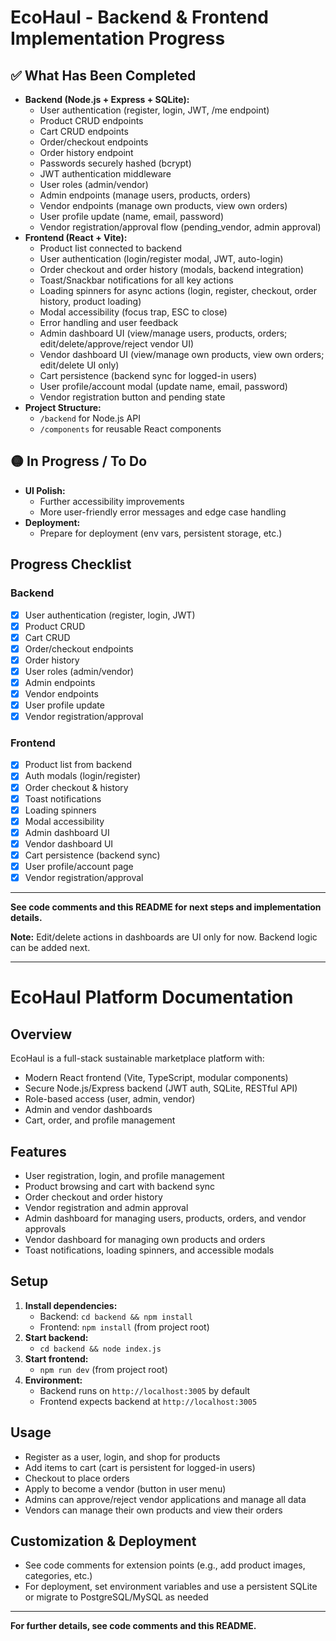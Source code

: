 
# EcoHaul - Backend & Frontend Implementation Progress

## ✅ What Has Been Completed

- **Backend (Node.js + Express + SQLite):**
  - User authentication (register, login, JWT, /me endpoint)
  - Product CRUD endpoints
  - Cart CRUD endpoints
  - Order/checkout endpoints
  - Order history endpoint
  - Passwords securely hashed (bcrypt)
  - JWT authentication middleware
  - User roles (admin/vendor)
  - Admin endpoints (manage users, products, orders)
  - Vendor endpoints (manage own products, view own orders)
  - User profile update (name, email, password)
  - Vendor registration/approval flow (pending_vendor, admin approval)
- **Frontend (React + Vite):**
  - Product list connected to backend
  - User authentication (login/register modal, JWT, auto-login)
  - Order checkout and order history (modals, backend integration)
  - Toast/Snackbar notifications for all key actions
  - Loading spinners for async actions (login, register, checkout, order history, product loading)
  - Modal accessibility (focus trap, ESC to close)
  - Error handling and user feedback
  - Admin dashboard UI (view/manage users, products, orders; edit/delete/approve/reject vendor UI)
  - Vendor dashboard UI (view/manage own products, view own orders; edit/delete UI only)
  - Cart persistence (backend sync for logged-in users)
  - User profile/account modal (update name, email, password)
  - Vendor registration button and pending state
- **Project Structure:**
  - `/backend` for Node.js API
  - `/components` for reusable React components

## 🟡 In Progress / To Do

- **UI Polish:**
  - Further accessibility improvements
  - More user-friendly error messages and edge case handling
- **Deployment:**
  - Prepare for deployment (env vars, persistent storage, etc.)

## Progress Checklist

### Backend
- [x] User authentication (register, login, JWT)
- [x] Product CRUD
- [x] Cart CRUD
- [x] Order/checkout endpoints
- [x] Order history
- [x] User roles (admin/vendor)
- [x] Admin endpoints
- [x] Vendor endpoints
- [x] User profile update
- [x] Vendor registration/approval

### Frontend
- [x] Product list from backend
- [x] Auth modals (login/register)
- [x] Order checkout & history
- [x] Toast notifications
- [x] Loading spinners
- [x] Modal accessibility
- [x] Admin dashboard UI
- [x] Vendor dashboard UI
- [x] Cart persistence (backend sync)
- [x] User profile/account page
- [x] Vendor registration/approval

---

**See code comments and this README for next steps and implementation details.**

**Note:** Edit/delete actions in dashboards are UI only for now. Backend logic can be added next.

---

# EcoHaul Platform Documentation

## Overview
EcoHaul is a full-stack sustainable marketplace platform with:
- Modern React frontend (Vite, TypeScript, modular components)
- Secure Node.js/Express backend (JWT auth, SQLite, RESTful API)
- Role-based access (user, admin, vendor)
- Admin and vendor dashboards
- Cart, order, and profile management

## Features
- User registration, login, and profile management
- Product browsing and cart with backend sync
- Order checkout and order history
- Vendor registration and admin approval
- Admin dashboard for managing users, products, orders, and vendor approvals
- Vendor dashboard for managing own products and orders
- Toast notifications, loading spinners, and accessible modals

## Setup
1. **Install dependencies:**
   - Backend: `cd backend && npm install`
   - Frontend: `npm install` (from project root)
2. **Start backend:**
   - `cd backend && node index.js`
3. **Start frontend:**
   - `npm run dev` (from project root)
4. **Environment:**
   - Backend runs on `http://localhost:3005` by default
   - Frontend expects backend at `http://localhost:3005`

## Usage
- Register as a user, login, and shop for products
- Add items to cart (cart is persistent for logged-in users)
- Checkout to place orders
- Apply to become a vendor (button in user menu)
- Admins can approve/reject vendor applications and manage all data
- Vendors can manage their own products and view their orders

## Customization & Deployment
- See code comments for extension points (e.g., add product images, categories, etc.)
- For deployment, set environment variables and use a persistent SQLite or migrate to PostgreSQL/MySQL as needed

---

**For further details, see code comments and this README.**
